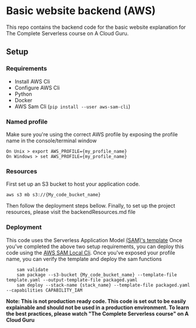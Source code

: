 # Basic website backend (AWS)

This repo contains the backend code for the basic website explanation for The Complete Serverless course on A Cloud Guru.

## Setup

### Requirements

- Install AWS Cli
- Configure AWS Cli
- Python
- Docker
- AWS Sam Cli (`pip install --user aws-sam-cli`)

### Named profile
Make sure you're using the correct AWS profile by exposing the profile name in the console/terminal window
```
On Unix > export AWS_PROFILE={my_profile_name}
On Windows > set AWS_PROFILE={my_profile_name}
```

### Resources
First set up an S3 bucket to host your application code.
```
aws s3 mb s3://{My_code_bucket_name}
```
Then follow the deployment steps bellow.
Finally, to set up the project resources, please visit the backendResources.md file

### Deployment

This code uses the Serverless Application Model [(SAM)'s template](https://github.com/awslabs/serverless-application-model) 
Once you've completed the above two setup requirements, you can deploy this code using the [AWS SAM Local Cli](https://github.com/awslabs/aws-sam-cli).
Once you've exposed your profile name, you can verify the template and deploy the sam functions
```
    sam validate
    sam package --s3-bucket {My_code_bucket_name} --template-file template.yaml --output-template-file packaged.yaml
    sam deploy --stack-name {stack_name} --template-file packaged.yaml --capabilities CAPABILITY_IAM
```


**Note: This is not production ready code. This code is set out to be easily explainable and should not be used in a production environment.
To learn the best practices, please watch "The Complete Serverless course" on A Cloud Guru**